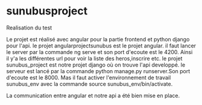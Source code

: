 # sunubusproject
Realisation du test

Le projet est réalisé avec angular pour la partie frontend et python django pour l'api.
le projet angularprojectsunubus est le projet angular. il faut lancer le server par la commande 
ng serve et son port d'ecoute est le 4200. Ainsi il y'a les différentes url pour voir la liste des heros,inscrire etc.
le projet sunubus_project est notre projet django où on trouve l'api developpé. le serveur est lancé par la commande
python manage.py runserver.Son port d'ecoute est le 8000. Mas il faut activer l'environnement de travail sunubus_env avec la commande 
source sunubus_env/bin/activate.

La communication entre angular et notre api a été bien mise en place.
